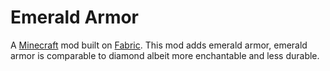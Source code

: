# Emerald Armor

A [Minecraft](minecraft.net) mod built on [Fabric](fabricmc.net). This mod adds emerald armor, emerald armor is comparable to diamond albeit more enchantable and less durable.